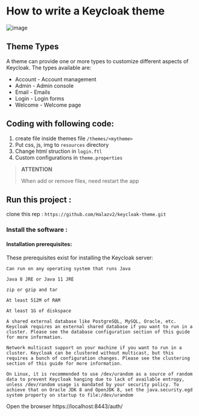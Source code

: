 # How to write a Keycloak theme
![image](https://user-images.githubusercontent.com/93977152/180421003-073e0612-b888-4258-a7d9-22d2a9f3f9df.png)



## Theme Types
A theme can provide one or more types to customize different aspects of Keycloak. The types available are:

- Account - Account management
- Admin - Admin console
- Email - Emails
- Login - Login forms
- Welcome - Welcome page
    
## Coding with following code:
1. create file inside themes file ```/themes/<mytheme>```
2. Put css, js, img to `resources` directory
3. Change html struction in `login.ftl`
4. Custom configurations in `theme.properties`

> **ATTENTION**
>
> When add or remove files, need restart the app

## Run this project : 

clone this rep : ``` https://github.com/Halazv2/keycloak-theme.git ```
### Install the software :  

#### Installation prerequisites: 
These prerequisites exist for installing the Keycloak server:

    Can run on any operating system that runs Java

    Java 8 JRE or Java 11 JRE

    zip or gzip and tar

    At least 512M of RAM

    At least 1G of diskspace

    A shared external database like PostgreSQL, MySQL, Oracle, etc. Keycloak requires an external shared database if you want to run in a cluster. Please see the database configuration section of this guide for more information.

    Network multicast support on your machine if you want to run in a cluster. Keycloak can be clustered without multicast, but this requires a bunch of configuration changes. Please see the clustering section of this guide for more information.

    On Linux, it is recommended to use /dev/urandom as a source of random data to prevent Keycloak hanging due to lack of available entropy, unless /dev/random usage is mandated by your security policy. To achieve that on Oracle JDK 8 and OpenJDK 8, set the java.security.egd system property on startup to file:/dev/urandom






Open the browser https://localhost:8443/auth/
